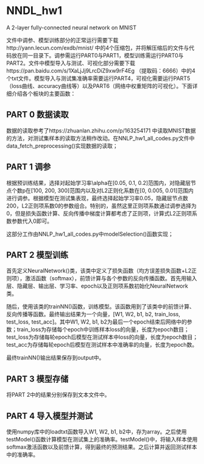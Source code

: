 # NNDL_hw1
A 2-layer fully-connected neural network on MNIST

文件中调参、模型训练部分的正常运行需要下载http://yann.lecun.com/exdb/mnist/ 中的4个压缩包，并将解压缩后的文件与代码放在同一目录下。调参需运行PART0与PART1，模型训练需运行PART0与PART2。文件中模型导入与测试、可视化部分需要下载https://pan.baidu.com/s/1XaLjJj9LrcDiZ9xw9rF4Eg （提取码：6666）中的4个txt文件。模型导入与测试集准确率需要运行PART4，可视化需要运行PART5（loss曲线、accuracy曲线等）以及PART6（网络中权重矩阵的可视化）。下面详细介绍各个板块的主要函数：

## PART 0 数据读取
数据的读取参考了https://zhuanlan.zhihu.com/p/163254171 中读取MNIST数据的方法，对测试集样本的读取方法稍作改动。在NNLP_hw1_all_codes.py文件中data_fetch_preprocessing()实现数据的读取；

## PART 1 调参
根据预训练结果，选择对起始学习率\alpha在[0.05, 0.1, 0.2]范围内，对隐藏层节点个数p在[100, 200, 300]范围内以及对L2正则化系数在[0, 0.005, 0.01]范围内进行调参。根据模型在测试集表现，最终选择起始学习率0.05，隐藏层节点数200，L2正则项系数0的参数组合。特别的，虽然这里正则项系数通过调参选择为0，但是损失函数计算、反向传播中梯度计算都考虑了正则项，计算式L2正则项系数参数代入0即可。

这部分工作由NNLP_hw1_all_codes.py中modelSelection()函数实现；

## PART 2 模型训练
首先定义NeuralNetwork()类，该类中定义了损失函数（均方误差损失函数+L2正则项），激活函数（softmax），前馈计算与各个参数的反向传播函数。首先用输入层、隐藏层、输出层、学习率、epoch以及正则项系数初始化NeuralNetwork类。

随后，使用该类的trainNN()函数，训练模型。该函数用到了该类中的前馈计算、反向传播等函数。最终输出结果为一个向量，[W1, W2, b1, b2, train_loss, test_loss, test_acc]。其中W1, W2, b1, b2为最后一个epoch结束后网络中的参数；train_loss为存储每个epoch中训练样本loss的向量，长度为epoch数目；test_loss为存储每轮epoch后模型在测试样本中loss的向量，长度为epoch数目；test_acc为存储每轮epoch后模型在测试样本中准确率的向量，长度为epoch数。

最终trainNN()输出结果保存到output中。

## PART 3 模型存储
将PART 2中的结果分别保存到文本文件中。

## PART 4 导入模型并测试
使用numpy库中的loadtxt函数导入W1, W2, b1, b2中，存为array。之后使用testModel()函数计算模型在测试集上的准确率。testModel()中，将输入样本使用softmax激活函数以及前馈计算，得到最终的预测结果。之后计算并返回测试样本中的准确率。
